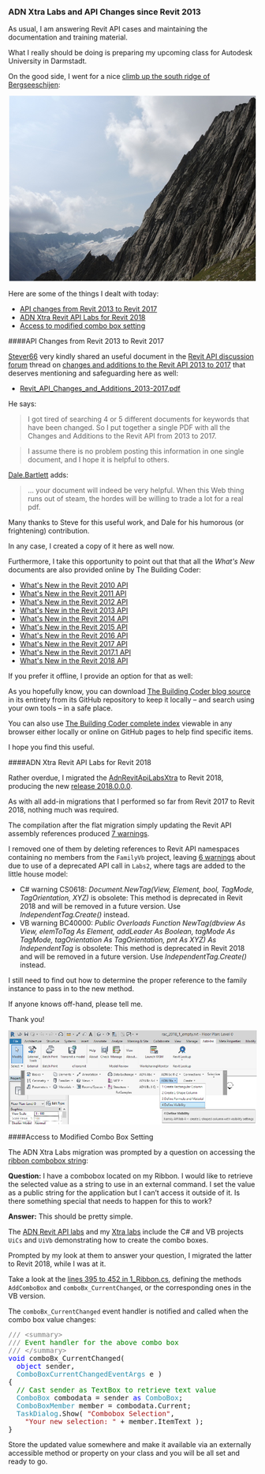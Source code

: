 <head>
<meta http-equiv="Content-Type" content="text/html; charset=utf-8">
<link rel="stylesheet" type="text/css" href="bc.css">
<!--
<script src="run_prettify.js" type="text/javascript"></script>
<script src="https://google-code-prettify.googlecode.com/svn/loader/run_prettify.js" type="text/javascript"></script>
-->
<script src="https://cdn.rawgit.com/google/code-prettify/master/loader/run_prettify.js" type="text/javascript"></script>
</head>

<!---

- [Changes and Additions to the Revit API 2013 to 2017](https://forums.autodesk.com/t5/revit-api-forum/changes-and-additions-to-the-revit-api-2013-to-2017/m-p/6395846)
  /a/doc/revit/tbc/git/a/zip/Revit_API_Changes_and_Additions_2013-2017.pdf

- 13399063 [Ribbon combobox string]
  https://forums.autodesk.com/t5/revit-api-forum/ribbon-combobox-string/m-p/7392732

ADN Xtra #RevitAPI Labs updated for Revit 2018 @AutodeskRevit #bim #dynamobim @AutodeskForge #ForgeDevCon http://bit.ly/changes_xtra

As usual, I am answering Revit API cases and maintaining the documentation and training material.
What I really should be doing is preparing my upcoming class for Autodesk University in Darmstadt.
Here are some of the things I dealt with today
&ndash; API changes from Revit 2013 to Revit 2017
&ndash; ADN Xtra Revit API Labs for Revit 2018
&ndash; Access to modified combo box setting...

--->

### ADN Xtra Labs and API Changes since Revit 2013

As usual, I am answering Revit API cases and maintaining the documentation and training material.

What I really should be doing is preparing my upcoming class for Autodesk University in Darmstadt.

On the good side, I went for a
nice [climb up the south ridge of Bergseeschijen](https://flic.kr/s/aHsm4AuoeE):

<center>
<a data-flickr-embed="true"  href="https://www.flickr.com/photos/jeremytammik/albums/72157686328819344" title="Bergseeschijen"><img src="img/bergseeschijen_813_500x375.jpg" width="500" height="375" alt="Bergseeschijen"></a><script async src="//embedr.flickr.com/assets/client-code.js" charset="utf-8"></script>

<!-- http://thebuildingcoder.typepad.com/img/bergseeschijen_813_500x375.jpg -->

</center>

Here are some of the things I dealt with today:

- [API changes from Revit 2013 to Revit 2017](#2)
- [ADN Xtra Revit API Labs for Revit 2018](#3)
- [Access to modified combo box setting](#4)


####<a name="2"></a>API Changes from Revit 2013 to Revit 2017

[Stever66](https://forums.autodesk.com/t5/user/viewprofilepage/user-id/1979353) very
kindly shared an useful document in 
the [Revit API discussion forum](http://forums.autodesk.com/t5/revit-api-forum/bd-p/160) thread 
on [changes and additions to the Revit API 2013 to 2017](https://forums.autodesk.com/t5/revit-api-forum/changes-and-additions-to-the-revit-api-2013-to-2017/m-p/6395846) that
deserves mentioning and safeguarding here as well:

- [Revit_API_Changes_and_Additions_2013-2017.pdf](zip/Revit_API_Changes_and_Additions_2013-2017.pdf)

He says:

> I got tired of searching 4 or 5 different documents for keywords that have been changed.  So I put together a single PDF with all the Changes and Additions to the Revit API from 2013 to 2017.

> I assume there is no problem posting this information in one single document, and I hope it is helpful to others.

[Dale.Bartlett](https://forums.autodesk.com/t5/user/viewprofilepage/user-id/11510) adds:

> ... your document will indeed be very helpful. When this Web thing runs out of steam, the hordes will be willing to trade a lot for a real pdf.

Many thanks to Steve for this useful work, and Dale for his humorous (or frightening) contribution.

In any case, I created a copy of it here as well now.

Furthermore, I take this opportunity to point out that that all the *What's New* documents are also provided online by The Building Coder:

- [What's New in the Revit 2010 API](#http://thebuildingcoder.typepad.com/blog/2013/02/whats-new-in-the-revit-2010-api.html)
- [What's New in the Revit 2011 API](#http://thebuildingcoder.typepad.com/blog/2013/02/whats-new-in-the-revit-2011-api.html)
- [What's New in the Revit 2012 API](#http://thebuildingcoder.typepad.com/blog/2013/02/whats-new-in-the-revit-2012-api.html)
- [What's New in the Revit 2013 API](#http://thebuildingcoder.typepad.com/blog/2013/03/whats-new-in-the-revit-2013-api.html)
- [What's New in the Revit 2014 API](#http://thebuildingcoder.typepad.com/blog/2013/04/whats-new-in-the-revit-2014-api.html)
- [What's New in the Revit 2015 API](#http://thebuildingcoder.typepad.com/blog/2014/04/whats-new-in-the-revit-2015-api.html)
- [What's New in the Revit 2016 API](#http://thebuildingcoder.typepad.com/blog/2015/04/whats-new-in-the-revit-2016-api.html)
- [What's New in the Revit 2017 API](#http://thebuildingcoder.typepad.com/blog/2016/04/whats-new-in-the-revit-2017-api.html)
- [What's New in the Revit 2017.1 API](#http://thebuildingcoder.typepad.com/blog/2016/11/whats-new-in-the-revit-20171-api.html)
- [What's New in the Revit 2018 API](#http://thebuildingcoder.typepad.com/blog/2017/04/whats-new-in-the-revit-2018-api.html)

If you prefer it offline, I provide an option for that as well:

As you hopefully know, you can
download [The Building Coder blog source](https://github.com/jeremytammik/tbc) in
its entirety from its GitHub repository to keep it locally &ndash; and search using your own tools &ndash; in a safe place.

You can also use [The Building Coder complete index](https://jeremytammik.github.io/tbc/a) viewable
in any browser either locally or online on GitHub pages to help find specific items.

I hope you find this useful.


####<a name="3"></a>ADN Xtra Revit API Labs for Revit 2018

Rather overdue, I migrated
the [AdnRevitApiLabsXtra](https://github.com/jeremytammik/AdnRevitApiLabsXtra) to Revit 2018, producing the 
new [release 2018.0.0.0](https://github.com/jeremytammik/AdnRevitApiLabsXtra/releases/tag/2018.0.0.0).

As with all add-in migrations that I performed so far from Revit 2017 to Revit 2018, nothing much was required.

The compilation after the flat migration simply updating the Revit API assembly references
produced [7 warnings](zip/adn_xtra_2018_warnings_01.txt).

I removed one of them by deleting references to Revit API namespaces containing no members from the `FamilyVb` project,
leaving  [6 warnings](zip/adn_xtra_2018_warnings_02.txt) about due to use of a deprecated API call in `Labs2`, where tags are added to the little house model:

- C# warning CS0618: *Document.NewTag(View, Element, bool, TagMode, TagOrientation, XYZ)* is obsolete: This method is deprecated in Revit 2018 and will be removed in a future version. Use *IndependentTag.Create()* instead.
- VB warning BC40000: *Public Overloads Function NewTag(dbview As View, elemToTag As Element, addLeader As Boolean, tagMode As TagMode, tagOrientation As TagOrientation, pnt As XYZ) As IndependentTag* is obsolete: This method is deprecated in Revit 2018 and will be removed in a future version. Use *IndependentTag.Create()* instead.

I still need to find out how to determine the proper reference to the family instance to pass in to the new method.

If anyone knows off-hand, please tell me.

Thank you!

<center>
<img src="img/adn_xtra_2018.png" alt="ADN Xtra Labs in Revit 2018.1" width="952"/>
</center>



####<a name="4"></a>Access to Modified Combo Box Setting

The ADN Xtra Labs migration was prompted by a question on accessing
the [ribbon combobox string](https://forums.autodesk.com/t5/revit-api-forum/ribbon-combobox-string/m-p/7392732):

**Question:** I have a combobox located on my Ribbon. I would like to retrieve the selected value as a string to use in an external command. I set the value as a public string for the application but I can’t access it outside of it. Is there something special that needs to happen for this to work?

**Answer:** This should be pretty simple.
 
The [ADN Revit API labs](https://github.com/ADN-DevTech/RevitTrainingMaterial) and
my [Xtra labs](https://github.com/jeremytammik/AdnRevitApiLabsXtra) include
the C# and VB projects `UiCs` and `UiVb` demonstrating how to create the combo boxes.

Prompted by my look at them to answer your question, I migrated the latter to Revit 2018, while I was at it.
 
Take a look at the [lines 395 to 452 in 1_Ribbon.cs](https://github.com/jeremytammik/AdnRevitApiLabsXtra/blob/master/2_Revit_UI_API/SourceCS/1_Ribbon.cs#L395-L452),
defining the methods `AddComboBox` and `comboBx_CurrentChanged`, or the corresponding ones in the VB version.
 
The `comboBx_CurrentChanged` event handler is notified and called when the combo box value changes:

<pre class="code">
<span style="color:gray;">///</span><span style="color:green;">&nbsp;</span><span style="color:gray;">&lt;</span><span style="color:gray;">summary</span><span style="color:gray;">&gt;</span>
<span style="color:gray;">///</span><span style="color:green;">&nbsp;Event&nbsp;handler&nbsp;for&nbsp;the&nbsp;above&nbsp;combo&nbsp;box&nbsp;</span>
<span style="color:gray;">///</span><span style="color:green;">&nbsp;</span><span style="color:gray;">&lt;/</span><span style="color:gray;">summary</span><span style="color:gray;">&gt;</span><span style="color:green;">&nbsp;&nbsp;&nbsp;&nbsp;</span>
<span style="color:blue;">void</span>&nbsp;comboBx_CurrentChanged(
&nbsp;&nbsp;<span style="color:blue;">object</span>&nbsp;sender,
&nbsp;&nbsp;<span style="color:#2b91af;">ComboBoxCurrentChangedEventArgs</span>&nbsp;e&nbsp;)
{
&nbsp;&nbsp;<span style="color:green;">//&nbsp;Cast&nbsp;sender&nbsp;as&nbsp;TextBox&nbsp;to&nbsp;retrieve&nbsp;text&nbsp;value</span>
&nbsp;&nbsp;<span style="color:#2b91af;">ComboBox</span>&nbsp;combodata&nbsp;=&nbsp;sender&nbsp;<span style="color:blue;">as</span>&nbsp;<span style="color:#2b91af;">ComboBox</span>;
&nbsp;&nbsp;<span style="color:#2b91af;">ComboBoxMember</span>&nbsp;member&nbsp;=&nbsp;combodata.Current;
&nbsp;&nbsp;<span style="color:#2b91af;">TaskDialog</span>.Show(&nbsp;<span style="color:#a31515;">&quot;Combobox&nbsp;Selection&quot;</span>,
    <span style="color:#a31515;">&quot;Your&nbsp;new&nbsp;selection:&nbsp;&quot;</span>&nbsp;+&nbsp;member.ItemText&nbsp;);
}
</pre>
 
Store the updated value somewhere and make it available via an externally accessible method or property on your class and you will be all set and ready to go.
